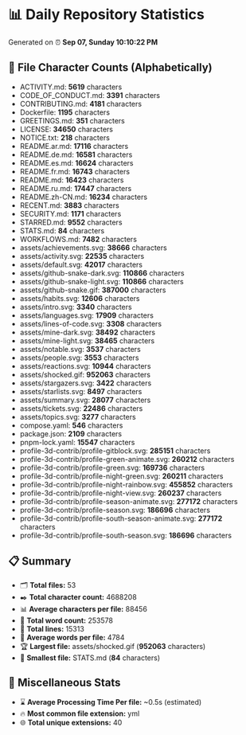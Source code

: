 # 📊 Daily Repository Statistics
Generated on ⏰ **Sep 07, Sunday 10:10:22 PM**

## 📂 File Character Counts (Alphabetically)
- ACTIVITY.md: **5619** characters
- CODE_OF_CONDUCT.md: **3391** characters
- CONTRIBUTING.md: **4181** characters
- Dockerfile: **1195** characters
- GREETINGS.md: **351** characters
- LICENSE: **34650** characters
- NOTICE.txt: **218** characters
- README.ar.md: **17116** characters
- README.de.md: **16581** characters
- README.es.md: **16624** characters
- README.fr.md: **16743** characters
- README.md: **16423** characters
- README.ru.md: **17447** characters
- README.zh-CN.md: **16234** characters
- RECENT.md: **3883** characters
- SECURITY.md: **1171** characters
- STARRED.md: **9552** characters
- STATS.md: **84** characters
- WORKFLOWS.md: **7482** characters
- assets/achievements.svg: **38666** characters
- assets/activity.svg: **22535** characters
- assets/default.svg: **42017** characters
- assets/github-snake-dark.svg: **110866** characters
- assets/github-snake-light.svg: **110866** characters
- assets/github-snake.gif: **387000** characters
- assets/habits.svg: **12606** characters
- assets/intro.svg: **3340** characters
- assets/languages.svg: **17909** characters
- assets/lines-of-code.svg: **3308** characters
- assets/mine-dark.svg: **38492** characters
- assets/mine-light.svg: **38465** characters
- assets/notable.svg: **3537** characters
- assets/people.svg: **3553** characters
- assets/reactions.svg: **10944** characters
- assets/shocked.gif: **952063** characters
- assets/stargazers.svg: **3422** characters
- assets/starlists.svg: **8497** characters
- assets/summary.svg: **28077** characters
- assets/tickets.svg: **22486** characters
- assets/topics.svg: **3277** characters
- compose.yaml: **546** characters
- package.json: **2109** characters
- pnpm-lock.yaml: **15547** characters
- profile-3d-contrib/profile-gitblock.svg: **285151** characters
- profile-3d-contrib/profile-green-animate.svg: **260212** characters
- profile-3d-contrib/profile-green.svg: **169736** characters
- profile-3d-contrib/profile-night-green.svg: **260211** characters
- profile-3d-contrib/profile-night-rainbow.svg: **455852** characters
- profile-3d-contrib/profile-night-view.svg: **260237** characters
- profile-3d-contrib/profile-season-animate.svg: **277172** characters
- profile-3d-contrib/profile-season.svg: **186696** characters
- profile-3d-contrib/profile-south-season-animate.svg: **277172** characters
- profile-3d-contrib/profile-south-season.svg: **186696** characters

## 📋 Summary
- 🗂️ **Total files:** 53
- ✒️ **Total character count:** 4688208
- 📊 **Average characters per file:** 88456
- 📝 **Total word count:** 253578
- 🧾 **Total lines:** 15313
- 📐 **Average words per file:** 4784
- 🏆 **Largest file:** assets/shocked.gif (**952063** characters)
- 🥉 **Smallest file:** STATS.md (**84** characters)

## 🌟 Miscellaneous Stats
- ⌛ **Average Processing Time Per file:** ~0.5s (estimated)
- 🔥 **Most common file extension:** yml
- 🌐 **Total unique extensions:** 40
